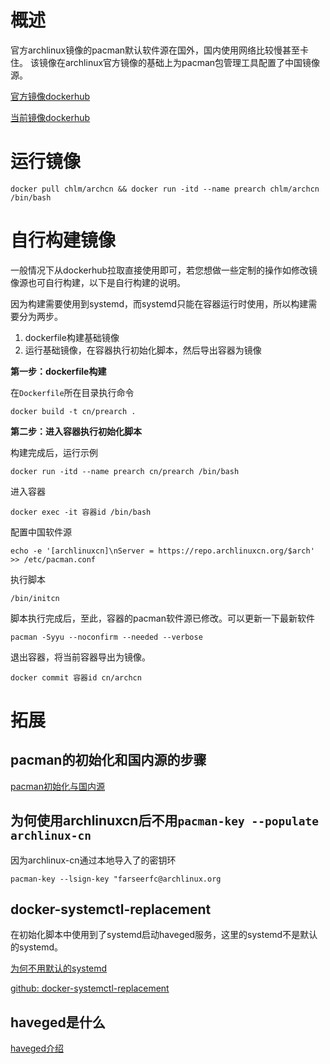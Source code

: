 # 概述

官方archlinux镜像的pacman默认软件源在国外，国内使用网络比较慢甚至卡住。
该镜像在archlinux官方镜像的基础上为pacman包管理工具配置了中国镜像源。

[官方镜像dockerhub](https://hub.docker.com/_/archlinux)

[当前镜像dockerhub](https://hub.docker.com/chlm/archcn)

# 运行镜像

```shell
docker pull chlm/archcn && docker run -itd --name prearch chlm/archcn /bin/bash
```

# 自行构建镜像

一般情况下从dockerhub拉取直接使用即可，若您想做一些定制的操作如修改镜像源也可自行构建，以下是自行构建的说明。

因为构建需要使用到systemd，而systemd只能在容器运行时使用，所以构建需要分为两步。
1. dockerfile构建基础镜像
2. 运行基础镜像，在容器执行初始化脚本，然后导出容器为镜像

**第一步：dockerfile构建**

在`Dockerfile`所在目录执行命令
```shell
docker build -t cn/prearch .
```

**第二步：进入容器执行初始化脚本**

构建完成后，运行示例
```shell
docker run -itd --name prearch cn/prearch /bin/bash
```

进入容器
```shell
docker exec -it 容器id /bin/bash
```

配置中国软件源
```shell
echo -e '[archlinuxcn]\nServer = https://repo.archlinuxcn.org/$arch' >> /etc/pacman.conf
```

执行脚本
```shell
/bin/initcn
```

脚本执行完成后，至此，容器的pacman软件源已修改。可以更新一下最新软件
```shell
pacman -Syyu --noconfirm --needed --verbose
```

退出容器，将当前容器导出为镜像。
```shell
docker commit 容器id cn/archcn
```

# 拓展

## pacman的初始化和国内源的步骤

[pacman初始化与国内源]()

## 为何使用archlinuxcn后不用`pacman-key --populate archlinux-cn`

因为archlinux-cn通过本地导入了的密钥环
```
pacman-key --lsign-key "farseerfc@archlinux.org
```

## docker-systemctl-replacement

在初始化脚本中使用到了systemd启动haveged服务，这里的systemd不是默认的systemd。

[为何不用默认的systemd](https://ehds.github.io/2021/01/21/docker_systemctl/)

[github: docker-systemctl-replacement](https://github.com/gdraheim/docker-systemctl-replacement)

## haveged是什么

[haveged介绍](https://www.archlinuxcn.org/gnupg-2-1-and-the-pacman-keyring/)